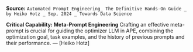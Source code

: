 **Source:** `Automated Prompt Engineering_ The Definitive Hands-On Guide _ by Heiko Hotz _ Sep, 2024 _ Towards Data Science`

**Critical Capability: Meta-Prompt Engineering**
Crafting an effective meta-prompt is crucial for guiding the optimizer LLM in APE, combining the optimization goal, task examples, and the history of previous prompts and their performance. — [Heiko Hotz]
